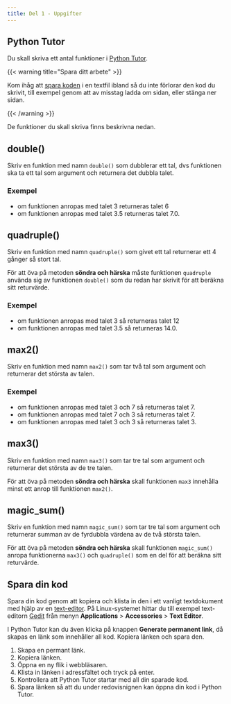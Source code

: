 ```yaml
---
title: Del 1 - Uppgifter 
---
```


## Python Tutor

Du skall skriva ett antal funktioner
i [Python Tutor](http://www.pythontutor.com/live.html#mode=edit). 

{{< warning title="Spara ditt arbete" >}}

Kom ihåg att [spara koden](#spara-din-kod) i en textfil ibland så du inte förlorar den
kod du skrivit, till exempel genom att av misstag ladda om sidan, eller
stänga ner sidan.

{{< /warning >}}

De funktioner du skall skriva finns beskrivna nedan.  

## double()

Skriv en funktion med namn `double()` som dubblerar ett tal, dvs funktionen ska
ta ett tal som argument och returnera det dubbla talet.

### Exempel

 * om funktionen anropas med talet 3 returneras talet 6
 * om funktionen anropas med talet 3.5 returneras talet 7.0.

## quadruple()

Skriv en funktion med namn `quadruple()` som givet ett tal returnerar ett 4
gånger så stort tal.

För att öva på metoden **söndra och härska** måste funktionen `quadruple`
använda sig av funktionen `double()` som du redan har skrivit för att beräkna
sitt returvärde.

### Exempel

- om funktionen anropas med talet 3 så returneras talet 12
- om funktionen anropas med talet 3.5 så returneras 14.0.

## max2()

Skriv en funktion med namn `max2()` som tar två tal som argument och returnerar
det största av talen.

### Exempel

- om funktionen anropas med talet 3 och 7 så returneras talet 7.
- om funktionen anropas med talet 7 och 3 så returneras talet 7.
- om funktionen anropas med talet 3 och 3 så returneras talet 3.


## max3()

Skriv en funktion med namn `max3()` som tar tre tal som argument och returnerar
det största av de tre talen.

För att öva på metoden **söndra och härska** skall funktionen `max3` innehålla
minst ett anrop till funktionen `max2()`.

## magic_sum()

Skriv en funktion med namn `magic_sum()` som tar tre tal som argument och
returnerar summan av de fyrdubbla värdena av de två största talen.

För att öva på metoden **söndra och härska** skall funktionen `magic_sum()`
anropa funktionerna `max3()` och `quadruple()` som en del för att beräkna sitt
returvärde.


## Spara din kod

Spara din kod genom att kopiera och klista in den i ett
vanligt textdokument med hjälp av
en
[text-editor](https://www.it.uu.se/education/course/homepage/introdat/ht16/editorer/).
På Linux-systemet hittar du till exempel
text-editorn [Gedit](https://sv.wikipedia.org/wiki/Gedit) från menyn
**Applications** > **Accessories** > **Text Editor**.  

I Python Tutor kan du även klicka på knappen **Generate permanent link**, då skapas
en länk som innehåller all kod. Kopiera länken och spara den.

1. Skapa en permant länk. 
2. Kopiera länken. 
3. Öppna en ny flik i webbläsaren.
4. Klista in länken i adressfältet och tryck på enter.
5. Kontrollera att Python Tutor startar med all din sparade kod.
6. Spara länken så att du under redovisnignen kan öppna din kod i Python Tutor. 

